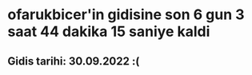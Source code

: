 # ofarukbicer'in gidisine son 6 gun 3 saat 44 dakika 15 saniye kaldi

## Gidis tarihi: 30.09.2022 :(